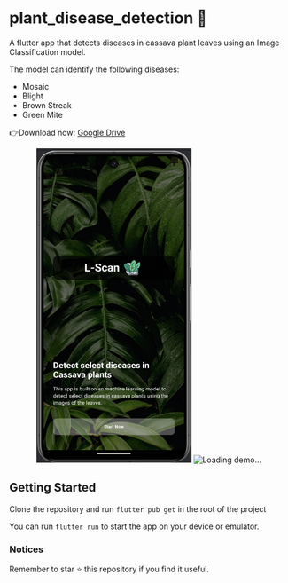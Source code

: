 # plant_disease_detection 🦠

A flutter app that detects diseases in cassava plant leaves using an Image Classification model.

The model can identify the following diseases:
* Mosaic
* Blight
* Brown Streak
* Green Mite

👉Download now: [Google Drive](https://drive.google.com/file/d/1FalkLrz-25kQashvQlBDmPV5K-0uxiqF/view?usp=drive_link)

<p align="center">
    <img width="280" height="567" src="https://github.com/cs-onah/cassava_disease_detection/blob/main/docs/image.png" alt="Loading photo" loading="eager">
    <img width="280" height="567" src="https://github.com/cs-onah/cassava_disease_detection/blob/main/docs/anim.gif" alt="Loading demo..." loading="eager">
</p>

## Getting Started

Clone the repository and run `flutter pub get` in the root of the project

You can run `flutter run` to start the app on your device or emulator.

### Notices

Remember to star ⭐️ this repository if you find it useful.